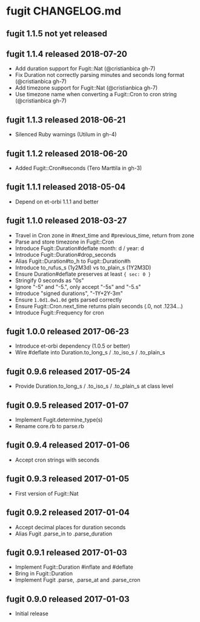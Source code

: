 
# fugit CHANGELOG.md


## fugit 1.1.5  not yet released


## fugit 1.1.4  released 2018-07-20

* Add duration support for Fugit::Nat (@cristianbica gh-7)
* Fix Duration not correctly parsing minutes and seconds long format (@cristianbica gh-7)
* Add timezone support for Fugit::Nat (@cristianbica gh-7)
* Use timezone name when converting a Fugit::Cron to cron string (@cristianbica gh-7)


## fugit 1.1.3  released 2018-06-21

* Silenced Ruby warnings (Utilum in gh-4)


## fugit 1.1.2  released 2018-06-20

* Added Fugit::Cron#seconds (Tero Marttila in gh-3)


## fugit 1.1.1  released 2018-05-04

* Depend on et-orbi 1.1.1 and better


## fugit 1.1.0  released 2018-03-27

* Travel in Cron zone in #next_time and #previous_time, return from zone
* Parse and store timezone in Fugit::Cron
* Introduce Fugit::Duration#deflate month: d / year: d
* Introduce Fugit::Duration#drop_seconds
* Alias Fugit::Duration#to_h to Fugit::Duration#h
* Introduce to_rufus_s (1y2M3d) vs to_plain_s (1Y2M3D)
* Ensure Duration#deflate preserves at least `{ sec: 0 }`
* Stringify 0 seconds as "0s"
* Ignore "-5" and "-5.", only accept "-5s" and "-5.s"
* Introduce "signed durations", "-1Y+2Y-3m"
* Ensure `1.0d1.0w1.0d` gets parsed correctly
* Ensure Fugit::Cron.next_time returns plain seconds (.0, not .1234...)
* Introduce Fugit::Frequency for cron


## fugit 1.0.0  released 2017-06-23

* Introduce et-orbi dependency (1.0.5 or better)
* Wire #deflate into Duration.to_long_s / .to_iso_s / .to_plain_s


## fugit 0.9.6  released 2017-05-24

* Provide Duration.to_long_s / .to_iso_s / .to_plain_s at class level


## fugit 0.9.5  released 2017-01-07

* Implement Fugit.determine_type(s)
* Rename core.rb to parse.rb


## fugit 0.9.4  released 2017-01-06

* Accept cron strings with seconds


## fugit 0.9.3  released 2017-01-05

* First version of Fugit::Nat


## fugit 0.9.2  released 2017-01-04

* Accept decimal places for duration seconds
* Alias Fugit .parse_in to .parse_duration


## fugit 0.9.1  released 2017-01-03

* Implement Fugit::Duration #inflate and #deflate
* Bring in Fugit::Duration
* Implement Fugit .parse, .parse_at and .parse_cron


## fugit 0.9.0  released 2017-01-03

* Initial release

